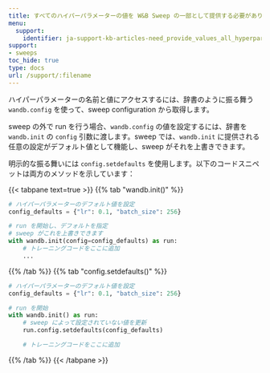 ```yaml
---
title: すべてのハイパーパラメーターの値を W&B Sweep の一部として提供する必要がありますか。デフォルト値を設定できますか？
menu:
  support:
    identifier: ja-support-kb-articles-need_provide_values_all_hyperparameters_part_wb_sweep_set
support:
- sweeps
toc_hide: true
type: docs
url: /support/:filename
---
```


ハイパーパラメーターの名前と値にアクセスするには、辞書のように振る舞う `wandb.config` を使って、sweep configuration から取得します。

sweep の外で run を行う場合、`wandb.config` の値を設定するには、辞書を `wandb.init` の `config` 引数に渡します。sweep では、`wandb.init` に提供される任意の設定がデフォルト値として機能し、sweep がそれを上書きできます。

明示的な振る舞いには `config.setdefaults` を使用します。以下のコードスニペットは両方のメソッドを示しています：

{{< tabpane text=true >}}
{{% tab "wandb.init()" %}}
```python
# ハイパーパラメーターのデフォルト値を設定
config_defaults = {"lr": 0.1, "batch_size": 256}

# run を開始し、デフォルトを指定
# sweep がこれを上書きできます
with wandb.init(config=config_defaults) as run:
    # トレーニングコードをここに追加
    ...
```
{{% /tab %}}
{{% tab "config.setdefaults()" %}}
```python
# ハイパーパラメーターのデフォルト値を設定
config_defaults = {"lr": 0.1, "batch_size": 256}

# run を開始
with wandb.init() as run:
    # sweep によって設定されていない値を更新
    run.config.setdefaults(config_defaults)

    # トレーニングコードをここに追加
```
{{% /tab %}}
{{< /tabpane >}}
